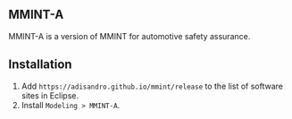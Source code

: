 ## MMINT-A

MMINT-A is a version of MMINT for automotive safety assurance.

## Installation

1. Add `https://adisandro.github.io/mmint/release` to the list of software sites in Eclipse.
2. Install `Modeling > MMINT-A`.

